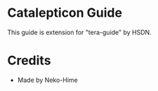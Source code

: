 # Catalepticon Guide

This guide is extension for "tera-guide" by HSDN.

# Credits
- Made by Neko-Hime
